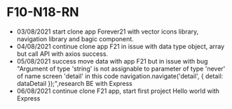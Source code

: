 # F10-N18-RN
- 03/08/2021 start clone app Forever21 with vector icons library, navigation library and bagic component.
- 04/08/2021 continue clone app F21 in issue with data type object, array but call API with axios success.
- 05/08/2021 success move data with app F21 but in issue with bug "Argument of type 'string' is not assignable to parameter of type 'never' of name screen 'detail' in this code navigation.navigate('detail', { detail: dataDetail });",research BE with Express
- 06/08/2021 continue clone F21 app, start first project Hello world with Express 
